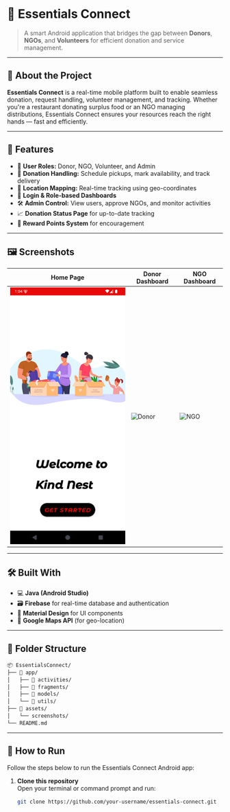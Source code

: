 # 🌟 Essentials Connect

> A smart Android application that bridges the gap between **Donors**, **NGOs**, and **Volunteers** for efficient donation and service management.

---

## 📱 About the Project

**Essentials Connect** is a real-time mobile platform built to enable seamless donation, request handling, volunteer management, and tracking. Whether you're a restaurant donating surplus food or an NGO managing distributions, Essentials Connect ensures your resources reach the right hands — fast and efficiently.

---

## 🚀 Features

- 👤 **User Roles:** Donor, NGO, Volunteer, and Admin
- 🍱 **Donation Handling:** Schedule pickups, mark availability, and track delivery
- 📍 **Location Mapping:** Real-time tracking using geo-coordinates
- 🔐 **Login & Role-based Dashboards**
- 🛠️ **Admin Control:** View users, approve NGOs, and monitor activities
- 📈 **Donation Status Page** for up-to-date tracking
- 🌟 **Reward Points System** for encouragement

---

## 🖼️ Screenshots

| Home Page | Donor Dashboard | NGO Dashboard |
|-----------|------------------|----------------|
| ![Home](assets/home.png) | ![Donor](assets/donor.png) | ![NGO](assets/ngo.png) |

---

## 🛠️ Built With

- 💻 **Java (Android Studio)**
- 🗃️ **Firebase** for real-time database and authentication
- 🧩 **Material Design** for UI components
- 📍 **Google Maps API** (for geo-location)

---

## 📂 Folder Structure

```bash
📦 EssentialsConnect/
├── 📁 app/
│   ├── 📁 activities/
│   ├── 📁 fragments/
│   ├── 📁 models/
│   └── 📁 utils/
├── 📁 assets/
│   └── screenshots/
└── README.md
```

---
## 🧪 How to Run

Follow the steps below to run the Essentials Connect Android app:

1. **Clone this repository**  
   Open your terminal or command prompt and run:
   ```bash
   git clone https://github.com/your-username/essentials-connect.git


